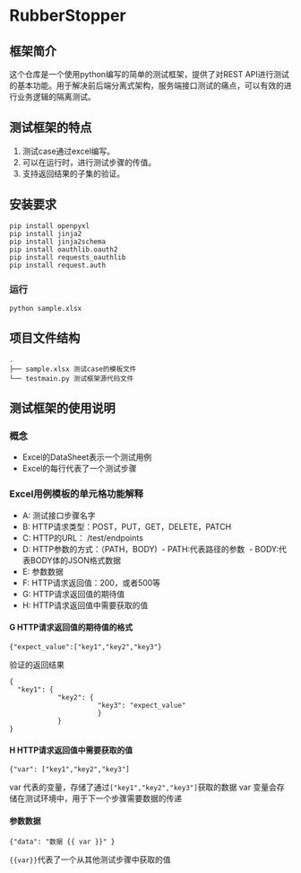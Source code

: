 # RubberStopper

## 框架简介

这个仓库是一个使用python编写的简单的测试框架，提供了对REST API进行测试的基本功能。用于解决前后端分离式架构，服务端接口测试的痛点，可以有效的进行业务逻辑的隔离测试。

## 测试框架的特点
1. 测试case通过excel编写。
2. 可以在运行时，进行测试步骤的传值。
3. 支持返回结果的子集的验证。

## 安装要求

```
pip install openpyxl
pip install jinja2
pip install jinja2schema
pip install oauthlib.oauth2
pip install requests_oauthlib
pip install request.auth
```

### 运行

```
python sample.xlsx
```

## 项目文件结构

```
.
├── sample.xlsx 测试case的模板文件
└── testmain.py 测试框架源代码文件
```

## 测试框架的使用说明

### 概念

* Excel的DataSheet表示一个测试用例
* Excel的每行代表了一个测试步骤

### Excel用例模板的单元格功能解释
- A: 测试接口步骤名字
- B: HTTP请求类型：POST，PUT，GET，DELETE，PATCH
- C: HTTP的URL： /test/endpoints
- D: HTTP参数的方式：（PATH，BODY)
  - PATH:代表路径的参数
  - BODY:代表BODY体的JSON格式数据
- E: 参数数据
- F: HTTP请求返回值：200，或者500等
- G: HTTP请求返回值的期待值
- H: HTTP请求返回值中需要获取的值

#### G HTTP请求返回值的期待值的格式
```
{"expect_value":["key1","key2","key3"}
```
验证的返回结果
```
{ 
  "key1": {
            "key2": {
                      "key3": "expect_value"
                      }
            }
}
```

#### H HTTP请求返回值中需要获取的值
```
{"var": ["key1","key2","key3"]
```
var 代表的变量，存储了通过```["key1","key2","key3"]```获取的数据
var 变量会存储在测试环境中，用于下一个步骤需要数据的传递

#### 参数数据

```
{"data": "数据 {{ var }}" }
```
```{{var}}```代表了一个从其他测试步骤中获取的值




